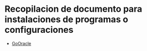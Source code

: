 # Recopilacion de documento para instalaciones de programas o configuraciones

* [GoOracle](https://github.com/rafael180496/tips/blob/main/GoOracleWindow.md)
